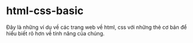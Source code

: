 # html-css-basic
Đây là những ví dụ về các trang web về html, css với những thẻ cơ bản để hiểu biết rõ hơn về tính năng của chúng.